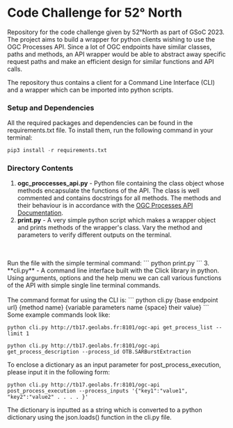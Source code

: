 # Code Challenge for 52° North
Repository for the code challenge given by 52°North as part of GSoC 2023. The project aims to build a wrapper for python clients wishing to use the OGC Processes API. Since a lot of OGC endpoints have similar classes, paths and methods, an API wrapper would be able to abstract away specific request paths and make an efficient design for similar functions and API calls.

The repository thus contains a client for a Command Line Interface (CLI) and a wrapper which can be imported into python scripts.

### Setup and Dependencies 

All the required packages and dependencies can be found in the requirements.txt file. To install them, run the following command in your terminal: 
```python
pip3 install -r requirements.txt
```

### Directory Contents
1. **ogc_proccesses_api.py** - Python file containing the class object whose methods encapsulate the functions of the API. The class is well commented and contains docstrings for all methods. The methods and their behaviour is in accordance with the [OGC Processes API Documentation](https://docs.ogc.org/is/18-062r2/18-062r2.html#toc0). 
2. **print.py** - A very simple python script which makes a wrapper object and prints methods of the wrapper's class. Vary the method and parameters to verify different outputs on the terminal.
<br>
<br>
Run the file with the simple terminal command:
```
python print.py
```
3. **cli.py** - A command line interface built with the Click library in python. Using arguments, options and the help menu we can call various functions of the API with simple single line terminal commands. 
<br> 
<br>
The command format for using the CLI is:
```
python cli.py {base endpoint url} {method name} {variable parameters name {space} their value}
```
 Some example commands look like:

 ```
 python cli.py http://tb17.geolabs.fr:8101/ogc-api get_process_list --limit 1
 ```
```
python cli.py http://tb17.geolabs.fr:8101/ogc-api get_process_description --process_id OTB.SARBurstExtraction
```

 To enclose a dictionary as an input parameter for post_process_execution, please input it in the following form:
 ```
 python cli.py http://tb17.geolabs.fr:8101/ogc-api post_process_execution --process_inputs '{"key1":"value1", "key2":"value2" . . . . }'
 ```
The dictionary is inputted as a string which is converted to a python dictionary using the json.loads() function in the cli.py file.

